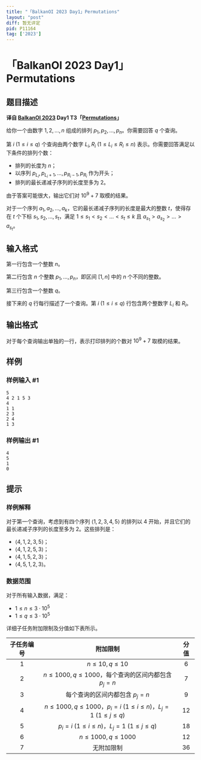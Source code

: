 ```yaml
---
title: "「BalkanOI 2023 Day1」Permutations"
layout: "post"
diff: 暂无评定
pid: P11164
tag: ['2023']
---
```

# 「BalkanOI 2023 Day1」Permutations
## 题目描述

**译自 [BalkanOI 2023](https://boi2023.zotks.si) Day1 T3「[Permutations](https://boi2023.zotks.si/wp-content/uploads/day_1/d1_permutations/en_EN.pdf)」**

给你一个由数字 $1,2, \ldots, n$ 组成的排列 $p_{1}, p_{2}, \ldots, p_{n}$。你需要回答 $q$ 个查询。

第 $i\ (1\leq i\leq q)$ 个查询由两个数字 $L_{i},R_{i}\ (1 \leq L_{i} \leq R_{i} \leq n)$ 表示。你需要回答满足以下条件的排列个数：

- 排列的长度为 $n$；
- 以序列 $p_{L_{i}}, p_{L_{i}+1}, \ldots, p_{R_{i}-1}, p_{R_{i}}$ 作为开头；
- 排列的最长递减子序列的长度至多为 $2$。

由于答案可能很大，输出它们对 $10^{9}+7$ 取模的结果。

对于一个序列 $a_{1}, a_{2}, \ldots, a_{k}$，它的最长递减子序列的长度是最大的整数 $t$，使得存在 $t$ 个下标 $s_{1}, s_{2}, \ldots, s_{t}$，满足 $1 \leq s_{1}<s_{2}<\ldots<s_{t} \leq k$ 且 $a_{s_{1}}>a_{s_{2}}>\ldots>a_{s_{t}}$。
## 输入格式

第一行包含一个整数 $n$。

第二行包含 $n$ 个整数 $p_{1}, \ldots, p_{n}$，即区间 $[1, n]$ 中的 $n$ 个不同的整数。

第三行包含一个整数 $q$。

接下来的 $q$ 行每行描述了一个查询。第 $i\ (1\leq i\leq q)$ 行包含两个整数字 $L_{i}$ 和 $R_{i}$。
## 输出格式

对于每个查询输出单独的一行，表示打印排列的个数对 $10^{9}+7$ 取模的结果。
## 样例

### 样例输入 #1
```
5
4 2 1 5 3
4
1 1
2 3
2 4
1 3
```
### 样例输出 #1
```
4
5
1
0
```
## 提示

### 样例解释

对于第一个查询，考虑到有四个序列 $\langle 1,2,3,4,5\rangle$ 的排列以 $4$ 开始，并且它们的最长递减子序列的长度至多为 $2$。这些排列是：

- $\langle 4,1,2,3,5\rangle$；
- $\langle 4,1,2,5,3\rangle$；
- $\langle 4,1,5,2,3\rangle$；
- $\langle 4,5,1,2,3\rangle$。

### 数据范围

对于所有输入数据，满足：

- $1 \leq n \leq 3 \cdot 10^{5}$
- $1 \leq q \leq 3 \cdot 10^{5}$

详细子任务附加限制及分值如下表所示。

| 子任务编号 |  附加限制  | 分值 |
| :--: | :--: | :--: |
| $1$ | $n \leq 10, q \leq 10$ | $6$ |
| $2$ | $n \leq 1000, q \leq 1000$，每个查询的区间内都包含 $p_{j}=n$ | $7$ |
| $3$ | 每个查询的区间内都包含 $p_{j}=n$ | $9$ |
| $4$ | $n \leq 1000, q \leq 1000$，$p_{i}=i\ (1\leq i\leq n)$，$L_{j}=1\ (1\leq j\leq q)$ | $12$ |
| $5$ |$p_{i}=i\ (1\leq i \leq n)$，$L_{j}=1\ (1\leq j\leq q)$ | $18$ |
| $6$ | $n \leq 1000, q \leq 1000$ | $12$ |
| $7$ | 无附加限制 | $36$ |
